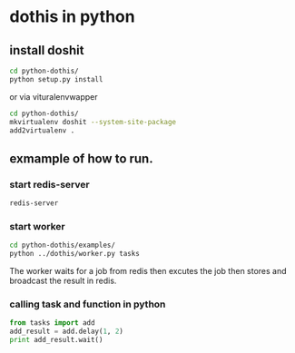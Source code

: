 # dothis in python

## install doshit

``` bash
cd python-dothis/
python setup.py install
```
or via vituralenvwapper

``` bash
cd python-dothis/
mkvirtualenv doshit --system-site-package
add2virtualenv .
```

## exmample of how to run.

### start redis-server
``` bash
redis-server
```

### start worker
``` bash
cd python-dothis/examples/
python ../dothis/worker.py tasks
```
The worker waits for a job from redis then excutes the job then stores and broadcast the result in redis.<br/>

### calling task and function in python
``` python
from tasks import add
add_result = add.delay(1, 2)
print add_result.wait()
```

